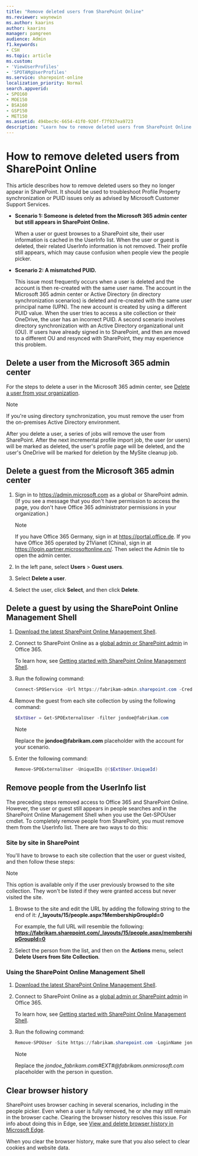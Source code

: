 ```yaml
---
title: "Remove deleted users from SharePoint Online"
ms.reviewer: waynewin
ms.author: kaarins
author: kaarins
manager: pamgreen
audience: Admin
f1.keywords:
- CSH
ms.topic: article
ms.custom:
- 'ViewUserProfiles'
- 'SPOTAMgUserProfiles'
ms.service: sharepoint-online
localization_priority: Normal
search.appverid:
- SPO160
- MOE150
- BSA160
- GSP150
- MET150
ms.assetid: 494bec9c-6654-41f0-920f-f7f937ea9723
description: "Learn how to remove deleted users from SharePoint Online in different scenarios."
---
```


# How to remove deleted users from SharePoint Online

This article describes how to remove deleted users so they no longer appear in SharePoint. It should be used to troubleshoot Profile Property synchronization or PUID issues only as advised by Microsoft Customer Support Services.

- **Scenario 1: Someone is deleted from the Microsoft 365 admin center but still appears in SharePoint Online.**
 
    When a user or guest browses to a SharePoint site, their user information is cached in the UserInfo list. When the user or guest is deleted, their related UserInfo information is not removed. Their profile still appears, which may cause confusion when people view the people picker.

- **Scenario 2: A mismatched PUID.**
 
    This issue most frequently occurs when a user is deleted and the account is then re-created with the same user name. The account in the Microsoft 365 admin center or Active Directory (in directory synchronization scenarios) is deleted and re-created with the same user principal name (UPN). The new account is created by using a different PUID value. When the user tries to access a site collection or their OneDrive, the user has an incorrect PUID. A second scenario involves directory synchronization with an Active Directory organizational unit (OU). If users have already signed in to SharePoint, and then are moved to a different OU and resynced with SharePoint, they may experience this problem.
 
## Delete a user from the Microsoft 365 admin center

For the steps to delete a user in the Microsoft 365 admin center, see [Delete a user from your organization](/office365/admin/add-users/delete-a-user).
 
> [!NOTE]
>   If you're using directory synchronization, you must remove the user from the on-premises Active Directory environment.

 After you delete a user, a series of jobs will remove the user from SharePoint. After the next incremental profile import job, the user (or users) will be marked as deleted, the user's profile page will be deleted, and the user's OneDrive will be marked for deletion by the MySite cleanup job.

## Delete a guest from the Microsoft 365 admin center

1. Sign in to https://admin.microsoft.com as a global or SharePoint admin. (If you see a message that you don't have permission to access the page, you don't have Office 365 administrator permissions in your organization.)
    
    > [!NOTE]
    > If you have Office 365 Germany, sign in at https://portal.office.de. If you have Office 365 operated by 21Vianet (China), sign in at https://login.partner.microsoftonline.cn/. Then select the Admin tile to open the admin center.  
    
2. In the left pane, select **Users** \> **Guest users**.

3. Select **Delete a user**.

4. Select the user, click **Select**, and then click **Delete**.
 
## Delete a guest by using the SharePoint Online Management Shell

1. [Download the latest SharePoint Online Management Shell](https://go.microsoft.com/fwlink/p/?LinkId=255251).
    
2. Connect to SharePoint Online as a [global admin or SharePoint admin](/sharepoint/sharepoint-admin-role) in Office 365.

     To learn how, see [Getting started with SharePoint Online Management Shell](/powershell/sharepoint/sharepoint-online/connect-sharepoint-online).
    
3. Run the following command:
 
   ```PowerShell
   Connect-SPOService -Url https://fabrikam-admin.sharepoint.com -Credential $cred
   ```
4. Remove the guest from each site collection by using the following command:
 
   ```PowerShell
   $ExtUser = Get-SPOExternalUser -filter jondoe@fabrikam.com
   ```
   > [!NOTE]
   >  Replace the **jondoe\@fabrikam.com** placeholder with the account for your scenario.

5. Enter the following command:
 
   ```PowerShell
   Remove-SPOExternalUser -UniqueIDs @($ExtUser.UniqueId)
    ```

## Remove people from the UserInfo list

The preceding steps removed access to Office 365 and SharePoint Online. However, the user or guest still appears in people searches and in the SharePoint Online Management Shell when you use the Get-SPOUser cmdlet. To completely remove people from SharePoint, you must remove them from the UserInfo list. There are two ways to do this:

### Site by site in SharePoint 

You'll have to browse to each site collection that the user or guest visited, and then follow these steps:
 
> [!NOTE]
>  This option is available only if the user previously browsed to the site collection. They won't be listed if they were granted access but never visited the site. 


1. Browse to the site and edit the URL by adding the following string to the end of it: **/_layouts/15/people.aspx?MembershipGroupId=0**
 
     For example, the full URL will resemble the following: **https://fabrikam.sharepoint.com/_layouts/15/people.aspx/membershipGroupId=0**

2. Select the person from the list, and then on the **Actions** menu, select **Delete Users from Site Collection**.
 
### Using the SharePoint Online Management Shell

1. [Download the latest SharePoint Online Management Shell](https://go.microsoft.com/fwlink/p/?LinkId=255251).
    
2. Connect to SharePoint Online as a [global admin or SharePoint admin](/sharepoint/sharepoint-admin-role) in Office 365.

    To learn how, see [Getting started with SharePoint Online Management Shell](/powershell/sharepoint/sharepoint-online/connect-sharepoint-online).
    
3. Run the following command:

   ```PowerShell
   Remove-SPOUser -Site https://fabrikam.sharepoint.com -LoginName jondoe_fabrikam.com#EXT#@fabrikam.onmicrosoft.com
   ```
   > [!NOTE]
   >  Replace the _jondoe_fabrikam.com#EXT#@fabrikam.onmicrosoft.com_ placeholder with the person in question.  

## Clear browser history

SharePoint uses browser caching in several scenarios, including in the people picker. Even when a user is fully removed, he or she may still remain in the browser cache. Clearing the browser history resolves this issue. For info about doing this in Edge, see [View and delete browser history in Microsoft Edge](https://support.microsoft.com/help/10607/microsoft-edge-view-delete-browser-history).

When you clear the browser history, make sure that you also select to clear cookies and website data.




